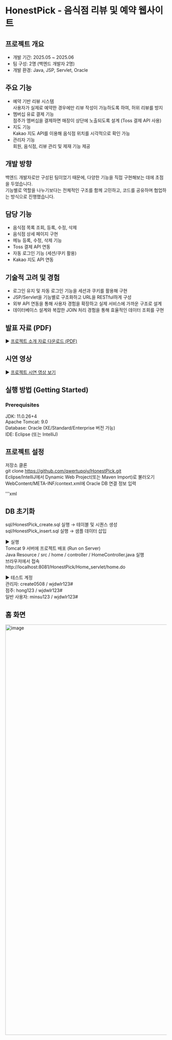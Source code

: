 # HonestPick - 음식점 리뷰 및 예약 웹사이트

## 프로젝트 개요
- 개발 기간: 2025.05 ~ 2025.06
- 팀 구성: 2명 (백엔드 개발자 2명)
- 개발 환경: Java, JSP, Servlet, Oracle

## 주요 기능
- 예약 기반 리뷰 시스템  
  사용자가 실제로 예약한 경우에만 리뷰 작성이 가능하도록 하여, 허위 리뷰를 방지
- 멤버십 유료 결제 기능  
  점주가 멤버십을 결제하면 매장이 상단에 노출되도록 설계 (Toss 결제 API 사용)
- 지도 기능  
  Kakao 지도 API를 이용해 음식점 위치를 시각적으로 확인 가능
- 관리자 기능  
  회원, 음식점, 리뷰 관리 및 제재 기능 제공

## 개발 방향
백엔드 개발자로만 구성된 팀이었기 때문에, 다양한 기능을 직접 구현해보는 데에 초점을 두었습니다.  
기능별로 역할을 나누기보다는 전체적인 구조를 함께 고민하고, 코드를 공유하며 협업하는 방식으로 진행했습니다.

## 담당 기능
- 음식점 목록 조회, 등록, 수정, 삭제
- 음식점 상세 페이지 구현
- 메뉴 등록, 수정, 삭제 기능
- Toss 결제 API 연동
- 자동 로그인 기능 (세션/쿠키 활용)
- Kakao 지도 API 연동

## 기술적 고려 및 경험
- 로그인 유지 및 자동 로그인 기능을 세션과 쿠키를 활용해 구현
- JSP/Servlet을 기능별로 구조화하고 URL을 RESTful하게 구성
- 외부 API 연동을 통해 사용자 경험을 확장하고 실제 서비스에 가까운 구조로 설계
- 데이터베이스 설계와 복잡한 JOIN 처리 경험을 통해 효율적인 데이터 조회를 구현

## 발표 자료 (PDF)
▶ [프로젝트 소개 자료 다운로드 (PDF)](https://drive.google.com/file/d/17fujddKVnLxMY6W3MY2no9gvSD2rdjTl/view?usp=sharing)

## 시연 영상
▶ [프로젝트 시연 영상 보기](https://drive.google.com/file/d/1bDkzHl1yo9qC2cL4pnf8bBQMRf2Ma54k/view?usp=sharing)

## 실행 방법 (Getting Started)
### Prerequisites
JDK: 11.0.26+4  
Apache Tomcat: 9.0  
Database: Oracle (XE/Standard/Enterprise 버전 가능)  
IDE: Eclipse (또는 IntelliJ)  

## 프로젝트 설정
저장소 클론  
git clone https://github.com/qwertupoiy/HonestPick.git  
Eclipse/IntelliJ에서 Dynamic Web Project(또는 Maven Import)로 불러오기  
WebContent/META-INF/context.xml에 Oracle DB 연결 정보 입력  

'''xml
<Resource
    name="jdbc/HonestPick"
    auth="Container"
    type="javax.sql.DataSource"
    driverClassName="oracle.jdbc.driver.OracleDriver"
    url="jdbc:oracle:thin:@localhost:1521:xe"
    username="HonestPick"
    password="1234"
    maxActive="20"
    maxIdle="10"
    maxWait="-1"/>

## DB 초기화
sql/HonestPick_create.sql 실행 → 테이블 및 시퀀스 생성  
sql/HonestPick_insert.sql 실행 → 샘플 데이터 삽입  

▶ 실행  
Tomcat 9 서버에 프로젝트 배포 (Run on Server)  
Java Resource / src / home / controller / HomeController.java 실행  
브라우저에서 접속  
http://localhost:8081/HonestPick/Home_servlet/home.do  

▶ 테스트 계정  
관리자: create0508 / wjdwlr123#  
점주: hong123 / wjdwlr123#  
일반 사용자: minsu123 / wjdwlr123#  

## 홈 화면
<img width="954" height="1278" alt="image" src="https://github.com/user-attachments/assets/c43b11a4-01fd-416e-899a-1796d6db96f6" />
